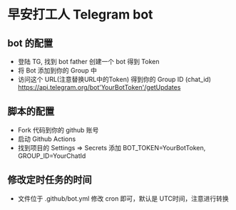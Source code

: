 # 早安打工人 Telegram bot

## bot 的配置

- 登陆 TG, 找到 bot father 创建一个 bot 得到 Token
- 将 Bot 添加到你的 Group 中
- 访问这个 URL(注意替换URL中的Token) 得到你的 Group ID (chat_id) https://api.telegram.org/bot'YourBotToken'/getUpdates

## 脚本的配置

- Fork 代码到你的 github 账号
- 启动 Github Actions
- 找到项目的 Settings => Secrets 添加 BOT_TOKEN=YourBotToken, GROUP_ID=YourChatId

## 修改定时任务的时间

- 文件位于 .github/bot.yml 修改 cron 即可，默认是 UTC时间，注意进行转换
